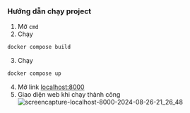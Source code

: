 ### Hướng dẫn chạy project
1. Mở `cmd`
2. Chạy
```bash
docker compose build
```
3. Chạy
```bash
docker compose up
```
4. Mở link [localhost:8000](http://localhost:8000/)
5. Giao diện web khi chạy thành công
   ![screencapture-localhost-8000-2024-08-26-21_26_48](https://github.com/user-attachments/assets/9c020f4a-fa5e-409d-8d12-d2ddd5273716)
